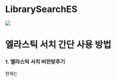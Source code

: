 # LibrarySearchES

<img src="https://img.shields.io/badge/-elasticsearch-yellowgreen"/>
<h1> 엘라스틱 서치 간단 사용 방법 </h1>

<h3> 1. 엘라스틱 서치 버전맞추기 </h3>
현재는 



